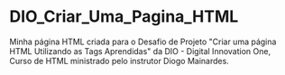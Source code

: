 # DIO_Criar_Uma_Pagina_HTML
Minha página HTML criada para o Desafio de Projeto "Criar uma página HTML Utilizando as Tags Aprendidas" da DIO - Digital Innovation One,  Curso de HTML ministrado pelo instrutor Diogo Mainardes.
